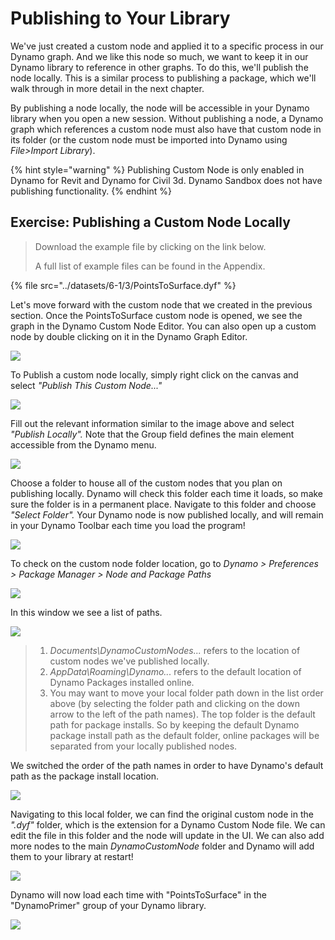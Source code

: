 # Publishing to Your Library

We've just created a custom node and applied it to a specific process in our Dynamo graph. And we like this node so much, we want to keep it in our Dynamo library to reference in other graphs. To do this, we'll publish the node locally. This is a similar process to publishing a package, which we'll walk through in more detail in the next chapter.

By publishing a node locally, the node will be accessible in your Dynamo library when you open a new session. Without publishing a node, a Dynamo graph which references a custom node must also have that custom node in its folder (or the custom node must be imported into Dynamo using _File>Import Library_).

{% hint style="warning" %}
Publishing Custom Node is only enabled in Dynamo for Revit and Dynamo for Civil 3d. Dynamo Sandbox does not have publishing functionality.
{% endhint %}

## Exercise: Publishing a Custom Node Locally

> Download the example file by clicking on the link below.
>
> A full list of example files can be found in the Appendix.

{% file src="../datasets/6-1/3/PointsToSurface.dyf" %}

Let's move forward with the custom node that we created in the previous section. Once the PointsToSurface custom node is opened, we see the graph in the Dynamo Custom Node Editor. You can also open up a custom node by double clicking on it in the Dynamo Graph Editor.

![](../images/6-1/3/publishcustomnodelocally01.jpg)

To Publish a custom node locally, simply right click on the canvas and select _"Publish This Custom Node..."_

![](../images/6-1/3/publishcustomnodeexercise-02.jpg)

Fill out the relevant information similar to the image above and select _"Publish Locally"._ Note that the Group field defines the main element accessible from the Dynamo menu.

![](../images/6-1/3/publishcustomnodeexercise-03.jpg)

Choose a folder to house all of the custom nodes that you plan on publishing locally. Dynamo will check this folder each time it loads, so make sure the folder is in a permanent place. Navigate to this folder and choose _"Select Folder"._ Your Dynamo node is now published locally, and will remain in your Dynamo Toolbar each time you load the program!

![](../images/6-1/3/publishcustomnodeexercise-04.jpg)

To check on the custom node folder location, go to _Dynamo > Preferences > Package Manager > Node and Package Paths_

![](../images/6-1/3/publishcustomnodeexercise-05.jpg)

In this window we see a list of paths.

![](../images/6-1/3/publishcustomnodeexercise-06.jpg)

> 1. _Documents\DynamoCustomNodes..._ refers to the location of custom nodes we've published locally.
> 2. _AppData\Roaming\Dynamo..._ refers to the default location of Dynamo Packages installed online.
> 3. You may want to move your local folder path down in the list order above (by selecting the folder path and clicking on the down arrow to the left of the path names). The top folder is the default path for package installs. So by keeping the default Dynamo package install path as the default folder, online packages will be separated from your locally published nodes.

We switched the order of the path names in order to have Dynamo's default path as the package install location.

![](../images/6-1/3/publishcustomnodeexercise-07.jpg)

Navigating to this local folder, we can find the original custom node in the _".dyf"_ folder, which is the extension for a Dynamo Custom Node file. We can edit the file in this folder and the node will update in the UI. We can also add more nodes to the main _DynamoCustomNode_ folder and Dynamo will add them to your library at restart!

![](../images/6-1/3/publishcustomnodeexercise-08.jpg)

Dynamo will now load each time with "PointsToSurface" in the "DynamoPrimer" group of your Dynamo library.

![](../images/6-1/3/publishcustomnodeexercise-09.jpg)
